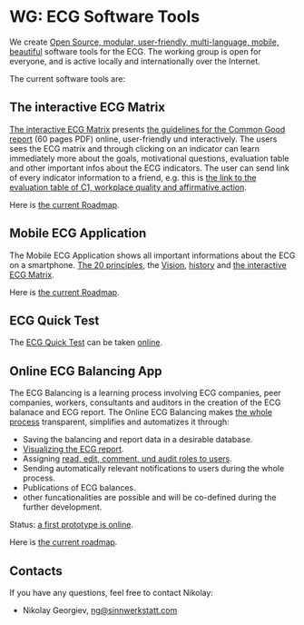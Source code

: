 # WG: ECG Software Tools

We create [Open Source, modular, user-friendly, multi-language, mobile, beautiful]((https://github.com/sinnwerkstatt/gemeinwohl-oekonomie#development-principles)) software tools for the ECG.
The working group is open for everyone, and is active locally and internationally over the Internet.

The current software tools are:

## The interactive ECG Matrix

[The interactive ECG Matrix](http://sinnwerkstatt.github.io/gemeinwohl-oekonomie/#matrix) presents [the guidelines for the Common Good report](http://gemeinwohl-oekonomie.org/sites/default/files/guidlines_short_ecg_report_en.pdf) (60 pages PDF) online, user-friendly und interactively. The users sees the ECG matrix and through clicking on an indicator can learn immediately more about the goals, motivational questions, evaluation table and other important infos about the ECG indicators. The user can send link of every indicator information to a friend, e.g. this is [the link to the evaluation table of C1, workplace quality and affirmative action](http://sinnwerkstatt.github.io/gemeinwohl-oekonomie/#matrix-c1-table).

Here is [the current Roadmap](https://github.com/sinnwerkstatt/gemeinwohl-oekonomie#roadmap).

## Mobile ECG Application

The Mobile ECG Application shows all important informations about the ECG on a smartphone. [The 20 principles](http://gemeinwohl-oekonomie.org/en/content/20-principles-guiding-economy-common-good), the [Vision](http://gemeinwohl-oekonomie.org/en/content/vision-and-mission), [history](http://gemeinwohl-oekonomie.org/en/content/bottom-democratic-process) and [the interactive ECG Matrix](http://sinnwerkstatt.github.io/gemeinwohl-oekonomie/#matrix).

Here is [the current Roadmap](https://github.com/sinnwerkstatt/economy-common-good-mobile#roadmap).

## ECG Quick Test

The [ECG Quick Test](http://gemeinwohl-oekonomie.org/sites/default/files/Schnelltest-Matrix4.1-final-1.2.pdf) can be taken [online](http://sinnwerkstatt.github.io/gemeinwohl-oekonomie/test.html#).

## Online ECG Balancing App

The ECG Balancing is a learning process involving ECG companies, peer companies, workers, consultants and auditors in the creation of the ECG balanace and ECG report. 
The Online ECG Balancing makes [the whole process](http://creately.com/diagram/hlvynl1f1/MA9GKxHvxTVAKUOax04wCo1pbQc%3D) transparent, simplifies and automatizes it through:

* Saving the balancing and report data in a desirable database.
* [Visualizing the ECG report](http://sinnwerkstatt.github.io/gemeinwohl-oekonomie/storage.html).
* Assigning [read, edit, comment, und audit roles to users](http://creately.com/diagram/hlvynl1f1/MA9GKxHvxTVAKUOax04wCo1pbQc%3D).
* Sending automatically relevant notifications to users during the whole process.
* Publications of ECG balances.
* other funcationalities are possible and will be co-defined during the further development.

Status: [a first prototype is online](http://sinnwerkstatt.github.io/gemeinwohl-oekonomie/storage.html#).

Here is [the current roadmap](https://github.com/sinnwerkstatt/gemeinwohl-oekonomie#roadmap-1).


## Contacts

If you have any questions, feel free to contact Nikolay:

* Nikolay Georgiev, ng@sinnwerkstatt.com
